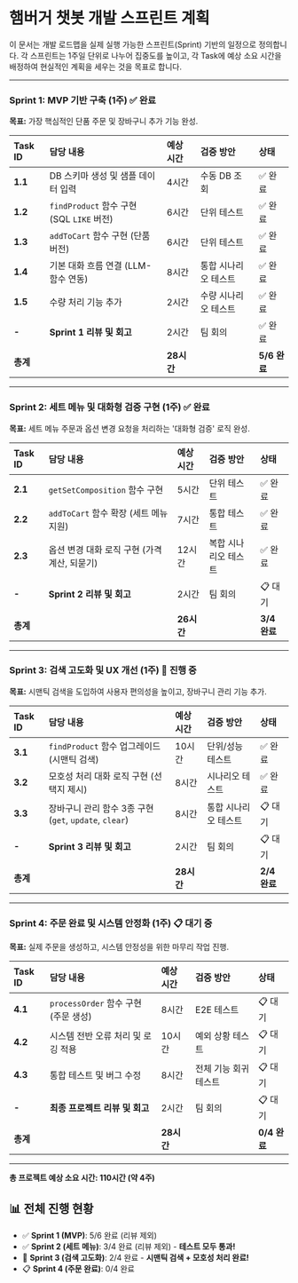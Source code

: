 # 햄버거 챗봇 개발 스프린트 계획

이 문서는 개발 로드맵을 실제 실행 가능한 스프린트(Sprint) 기반의 일정으로 정의합니다. 각 스프린트는 1주일 단위로 나누어 집중도를 높이고, 각 Task에 예상 소요 시간을 배정하여 현실적인 계획을 세우는 것을 목표로 합니다.

---

### **Sprint 1: MVP 기반 구축 (1주)** ✅ **완료**

**목표:** 가장 핵심적인 단품 주문 및 장바구니 추가 기능 완성.

| Task ID | 담당 내용                                  | 예상 시간 | 검증 방안             | 상태 |
| :------ | :----------------------------------------- | :-------- | :-------------------- | :--- |
| **1.1** | DB 스키마 생성 및 샘플 데이터 입력         | 4시간     | 수동 DB 조회          | ✅ 완료 |
| **1.2** | `findProduct` 함수 구현 (SQL `LIKE` 버전)    | 6시간     | 단위 테스트           | ✅ 완료 |
| **1.3** | `addToCart` 함수 구현 (단품 버전)          | 6시간     | 단위 테스트           | ✅ 완료 |
| **1.4** | 기본 대화 흐름 연결 (LLM-함수 연동)        | 8시간     | 통합 시나리오 테스트  | ✅ 완료 |
| **1.5** | 수량 처리 기능 추가                        | 2시간     | 수량 시나리오 테스트  | ✅ 완료 |
| **-** | **Sprint 1 리뷰 및 회고** | 2시간     | 팀 회의               | ✅ 완료 |
| **총계** |                                            | **28시간** |                       | **5/6 완료** |

---

### **Sprint 2: 세트 메뉴 및 대화형 검증 구현 (1주)** ✅ **완료**

**목표:** 세트 메뉴 주문과 옵션 변경 요청을 처리하는 '대화형 검증' 로직 완성.

| Task ID | 담당 내용                                  | 예상 시간 | 검증 방안             | 상태 |
| :------ | :----------------------------------------- | :-------- | :-------------------- | :--- |
| **2.1** | `getSetComposition` 함수 구현              | 5시간     | 단위 테스트           | ✅ 완료 |
| **2.2** | `addToCart` 함수 확장 (세트 메뉴 지원)     | 7시간     | 통합 테스트           | ✅ 완료 |
| **2.3** | 옵션 변경 대화 로직 구현 (가격 계산, 되묻기) | 12시간    | 복합 시나리오 테스트  | ✅ 완료 |
| **-** | **Sprint 2 리뷰 및 회고** | 2시간     | 팀 회의               | 📋 대기 |
| **총계** |                                            | **26시간** |                       | **3/4 완료** |

---

### **Sprint 3: 검색 고도화 및 UX 개선 (1주)** 🔄 **진행 중**

**목표:** 시맨틱 검색을 도입하여 사용자 편의성을 높이고, 장바구니 관리 기능 추가.

| Task ID | 담당 내용                                    | 예상 시간 | 검증 방안               | 상태 |
| :------ | :------------------------------------------- | :-------- | :---------------------- | :--- |
| **3.1** | `findProduct` 함수 업그레이드 (시맨틱 검색)  | 10시간    | 단위/성능 테스트        | ✅ 완료 |
| **3.2** | 모호성 처리 대화 로직 구현 (선택지 제시)     | 8시간     | 시나리오 테스트         | ✅ 완료 |
| **3.3** | 장바구니 관리 함수 3종 구현 (`get`, `update`, `clear`) | 8시간     | 통합 시나리오 테스트    | 📋 대기 |
| **-** | **Sprint 3 리뷰 및 회고** | 2시간     | 팀 회의                 | 📋 대기 |
| **총계** |                                              | **28시간** |                         | **2/4 완료** |

---

### **Sprint 4: 주문 완료 및 시스템 안정화 (1주)** 📋 **대기 중**

**목표:** 실제 주문을 생성하고, 시스템 안정성을 위한 마무리 작업 진행.

| Task ID | 담당 내용                                | 예상 시간 | 검증 방안             | 상태 |
| :------ | :--------------------------------------- | :-------- | :-------------------- | :--- |
| **4.1** | `processOrder` 함수 구현 (주문 생성)     | 8시간     | E2E 테스트            | 📋 대기 |
| **4.2** | 시스템 전반 오류 처리 및 로깅 적용       | 10시간    | 예외 상황 테스트      | 📋 대기 |
| **4.3** | 통합 테스트 및 버그 수정                 | 8시간     | 전체 기능 회귀 테스트 | 📋 대기 |
| **-** | **최종 프로젝트 리뷰 및 회고** | 2시간     | 팀 회의               | 📋 대기 |
| **총계** |                                          | **28시간** |                       | **0/4 완료** |

---

**총 프로젝트 예상 소요 시간: 110시간 (약 4주)**

## 📊 전체 진행 현황

- ✅ **Sprint 1 (MVP)**: 5/6 완료 (리뷰 제외)
- ✅ **Sprint 2 (세트 메뉴)**: 3/4 완료 (리뷰 제외) - **테스트 모두 통과!**
- 🔄 **Sprint 3 (검색 고도화)**: 2/4 완료 - **시맨틱 검색 + 모호성 처리 완료!**
- 📋 **Sprint 4 (주문 완료)**: 0/4 완료